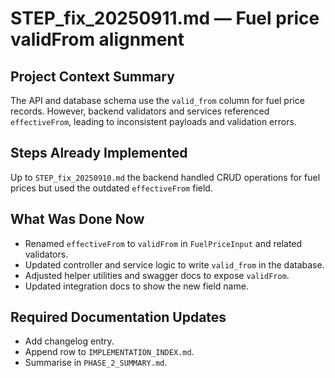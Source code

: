 # STEP_fix_20250911.md — Fuel price validFrom alignment

## Project Context Summary
The API and database schema use the `valid_from` column for fuel price records. However,
backend validators and services referenced `effectiveFrom`, leading to inconsistent payloads
and validation errors.

## Steps Already Implemented
Up to `STEP_fix_20250910.md` the backend handled CRUD operations for fuel prices but used
the outdated `effectiveFrom` field.

## What Was Done Now
- Renamed `effectiveFrom` to `validFrom` in `FuelPriceInput` and related validators.
- Updated controller and service logic to write `valid_from` in the database.
- Adjusted helper utilities and swagger docs to expose `validFrom`.
- Updated integration docs to show the new field name.

## Required Documentation Updates
- Add changelog entry.
- Append row to `IMPLEMENTATION_INDEX.md`.
- Summarise in `PHASE_2_SUMMARY.md`.
